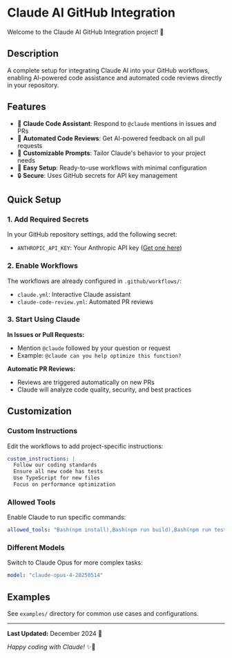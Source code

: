 # Claude AI GitHub Integration

Welcome to the Claude AI GitHub Integration project! 🤖

## Description

A complete setup for integrating Claude AI into your GitHub workflows, enabling AI-powered code assistance and automated code reviews directly in your repository.

## Features

- 🤖 **Claude Code Assistant**: Respond to `@claude` mentions in issues and PRs
- 📝 **Automated Code Reviews**: Get AI-powered feedback on all pull requests
- 🔧 **Customizable Prompts**: Tailor Claude's behavior to your project needs  
- 🚀 **Easy Setup**: Ready-to-use workflows with minimal configuration
- 🔒 **Secure**: Uses GitHub secrets for API key management

## Quick Setup

### 1. Add Required Secrets

In your GitHub repository settings, add the following secret:

- `ANTHROPIC_API_KEY`: Your Anthropic API key ([Get one here](https://console.anthropic.com/))

### 2. Enable Workflows

The workflows are already configured in `.github/workflows/`:
- `claude.yml`: Interactive Claude assistant
- `claude-code-review.yml`: Automated PR reviews

### 3. Start Using Claude

**In Issues or Pull Requests:**
- Mention `@claude` followed by your question or request
- Example: `@claude can you help optimize this function?`

**Automatic PR Reviews:**
- Reviews are triggered automatically on new PRs
- Claude will analyze code quality, security, and best practices

## Customization

### Custom Instructions

Edit the workflows to add project-specific instructions:

```yaml
custom_instructions: |
  Follow our coding standards
  Ensure all new code has tests
  Use TypeScript for new files
  Focus on performance optimization
```

### Allowed Tools

Enable Claude to run specific commands:

```yaml
allowed_tools: "Bash(npm install),Bash(npm run build),Bash(npm run test:*)"
```

### Different Models

Switch to Claude Opus for more complex tasks:

```yaml
model: "claude-opus-4-20250514"
```

## Examples

See `examples/` directory for common use cases and configurations.

---

**Last Updated:** December 2024 📅

*Happy coding with Claude!* ✨🤖
